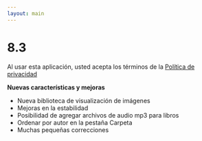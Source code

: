 ```yaml
---
layout: main
---
```


# 8.3

Al usar esta aplicación, usted acepta los términos de la [Política de privacidad](/wiki/PrivacyPolicy/es)

**Nuevas características y mejoras**

* Nueva biblioteca de visualización de imágenes
* Mejoras en la estabilidad
* Posibilidad de agregar archivos de audio mp3 para libros
* Ordenar por autor en la pestaña Carpeta
* Muchas pequeñas correcciones

